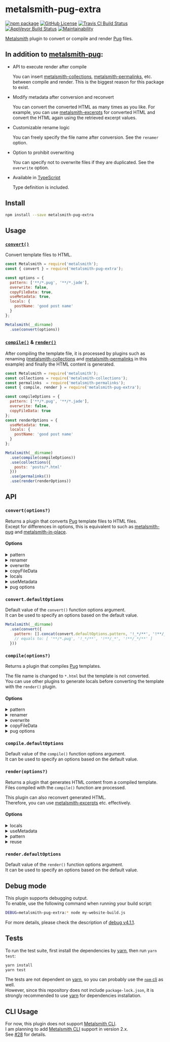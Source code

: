 # metalsmith-pug-extra

[![npm package](https://img.shields.io/npm/v/metalsmith-pug-extra.svg)][npm]
[![GitHub License](https://img.shields.io/github/license/sounisi5011/metalsmith-pug-extra.svg)][github-license]
[![Travis CI Build Status](https://travis-ci.com/sounisi5011/metalsmith-pug-extra.svg?branch=master)](https://travis-ci.com/sounisi5011/metalsmith-pug-extra)
[![AppVeyor Build Status](https://ci.appveyor.com/api/projects/status/uolim1xgodpw3ft1/branch/master?svg=true)](https://ci.appveyor.com/project/sounisi5011/metalsmith-pug-extra/branch/master)
[![Maintainability](https://api.codeclimate.com/v1/badges/f8efa3c8c8bc40f9da37/maintainability)](https://codeclimate.com/github/sounisi5011/metalsmith-pug-extra/maintainability)

[npm]: https://www.npmjs.com/package/metalsmith-pug-extra
[github-license]: https://github.com/sounisi5011/metalsmith-pug-extra/blob/master/LICENSE

[Metalsmith] plugin to convert or compile and render [Pug] files.

[Metalsmith]: https://metalsmith.io/
[Pug]: https://pugjs.org/

## In addition to [metalsmith-pug]:

[metalsmith-pug]: https://github.com/ahmadnassri/metalsmith-pug
[metalsmith-collections]: https://github.com/segmentio/metalsmith-collections
[metalsmith-permalinks]: https://github.com/segmentio/metalsmith-permalinks
[metalsmith-excerpts]: https://github.com/segmentio/metalsmith-excerpts

* API to execute render after compile

  You can insert [metalsmith-collections], [metalsmith-permalinks], etc. between compile and render.
  This is the biggest reason for this package to exist.

* Modify metadata after conversion and reconvert

  You can convert the converted HTML as many times as you like.
  For example, you can use [metalsmith-excerpts] for converted HTML and convert the HTML again using the retrieved excerpt values.

* Customizable rename logic

  You can freely specify the file name after conversion.
  See the `renamer` option.

* Option to prohibit overwriting

  You can specify not to overwrite files if they are duplicated.
  See the `overwrite` option.

* Available in [TypeScript](https://www.typescriptlang.org/)

  Type definition is included.

## Install

```sh
npm install --save metalsmith-pug-extra
```

## Usage

### [`convert()`](#convertoptions)

Convert template files to HTML.

```js
const Metalsmith = require('metalsmith');
const { convert } = require('metalsmith-pug-extra');

const options = {
  pattern: ['**/*.pug', '**/*.jade'],
  overwrite: false,
  copyFileData: true,
  useMetadata: true,
  locals: {
    postName: 'good post name'
  }
};

Metalsmith(__dirname)
  .use(convert(options))
```

### [`compile()`](#compileoptions) & [`render()`](#renderoptions)

After compiling the template file, it is processed by plugins such as renaming ([metalsmith-collections] and [metalsmith-permalinks] in this example) and finally the HTML content is generated.

```js
const Metalsmith = require('metalsmith');
const collections = require('metalsmith-collections');
const permalinks  = require('metalsmith-permalinks');
const { compile, render } = require('metalsmith-pug-extra');

const compileOptions = {
  pattern: ['**/*.pug', '**/*.jade'],
  overwrite: false,
  copyFileData: true
};
const renderOptions = {
  useMetadata: true,
  locals: {
    postName: 'good post name'
  }
};

Metalsmith(__dirname)
  .use(compile(compileOptions))
  .use(collections({
    posts: 'posts/*.html'
  }))
  .use(permalinks())
  .use(render(renderOptions))
```

## API

### `convert(options?)`

Returns a plugin that converts [Pug] template files to HTML files.  
Except for differences in options, this is equivalent to such as [metalsmith-pug] and [metalsmith-in-place].

[metalsmith-in-place]: https://github.com/metalsmith/metalsmith-in-place

#### Options

<details>
<summary>pattern</summary>

Only files that match this pattern will be processed.  
Specify a glob expression string or an array of strings as the pattern.  
Pattern are verified using [multimatch v4.0.0].

[multimatch v4.0.0]: https://www.npmjs.com/package/multimatch/v/4.0.0

Default value:

```js
['**/*.pug']
```

Type definition:

```ts
string | string[]
```
</details>

<details>
<summary>renamer</summary>

Convert template filename to HTML filename.  
Specifies a function to convert strings.

Default value:

```js
filename => filename.replace(/\.(?:pug|jade)$/, '.html')
```

Type definition:

```ts
(filename: string) => string
```
</details>

<details>
<summary>overwrite</summary>

If set to `true`, the file with the same name as the converted HTML will be overwritten.  
If set to `false`, the file with the same name as the converted HTML is prioritized and HTML is not generated.

Default value:

```js
true
```

Type definition:

```ts
boolean
```
</details>

<details>
<summary>copyFileData</summary>

If set to `true`, the template file metadata is copied to the converted HTML file.

Default value:

```js
false
```

Type definition:

```ts
boolean
```
</details>

<details>
<summary>locals</summary>

Pass additional local values to the template.  
If `useMetadata` option is `true`, this value will be overwritten with [Metalsmith]'s metadata.

Default value:

```js
{}
```

Type definition:

```ts
// see https://github.com/DefinitelyTyped/DefinitelyTyped/blob/54642d812e28de52325a689d0b380f7a4d3c113e/types/pug/index.d.ts#L133-L138
{
    [propName: string]: any;
}
```
</details>

<details>
<summary>useMetadata</summary>

If set to `true`, passes [Metalsmith's global metadata] and file metadata to the template.

[Metalsmith's global metadata]: https://metalsmith.io/#-metadata-json-

Default value:

```js
false
```

Type definition:

```ts
boolean
```
</details>

<details>
<summary>pug options</summary>

Other properties are used as options for [Pug v2.0.4].  
In internal processing, it is passed as an argument of [`pug.compile()`] function.  
Please check [Pug Options] for more details.

[Pug v2.0.4]: https://www.npmjs.com/package/pug/v/2.0.4
[Pug Options]: https://pugjs.org/api/reference.html#options
[`pug.compile()`]: https://pugjs.org/api/reference.html#pugcompilesource-options
</details>

### `convert.defaultOptions`

Default value of the `convert()` function options argument.  
It can be used to specify an options based on the default value.

```js
Metalsmith(__dirname)
  .use(convert({
    pattern: [].concat(convert.defaultOptions.pattern, '!_*/**', '!**/_*', '!**/_*/**')
    // equals to: [ '**/*.pug', '!_*/**', '!**/_*', '!**/_*/**' ]
  }))
```

### `compile(options?)`

Returns a plugin that compiles [Pug] templates.

The file name is changed to `*.html` but the template is not converted.  
You can use other plugins to generate locals before converting the template with the `render()` plugin.

#### Options

<details>
<summary>pattern</summary>

Only files that match this pattern will be processed.  
Specify a glob expression string or an array of strings as the pattern.  
Pattern are verified using [multimatch v4.0.0].

Default value:

```js
['**/*.pug']
```

Type definition:

```ts
string | string[]
```
</details>

<details>
<summary>renamer</summary>

Convert template filename to HTML filename.  
Specifies a function to convert strings.

Default value:

```js
filename => filename.replace(/\.(?:pug|jade)$/, '.html')
```

Type definition:

```ts
(filename: string) => string
```
</details>

<details>
<summary>overwrite</summary>

If set to `true`, the file with the same name as the converted HTML will be overwritten.  
If set to `false`, the file with the same name as the converted HTML is prioritized and HTML is not generated.

Default value:

```js
true
```

Type definition:

```ts
boolean
```
</details>

<details>
<summary>copyFileData</summary>

If set to `true`, the template file metadata is copied to the converted HTML file.

Default value:

```js
false
```

Type definition:

```ts
boolean
```
</details>

<details>
<summary>pug options</summary>

Other properties are used as options for [Pug v2.0.4].  
In internal processing, it is passed as an argument of [`pug.compile()`] function.  
Please check [Pug Options] for more details.
</details>

### `compile.defaultOptions`

Default value of the `compile()` function options argument.  
It can be used to specify an options based on the default value.

### `render(options?)`

Returns a plugin that generates HTML content from a compiled template.  
Files compiled with the `compile()` function are processed.

This plugin can also reconvert generated HTML.  
Therefore, you can use [metalsmith-excerpts] etc. effectively.

#### Options

<details>
<summary>locals</summary>

Pass additional local values to the template.  
If `useMetadata` option is `true`, this value will be overwritten with [Metalsmith]'s metadata.

Default value:

```js
{}
```

Type definition:

```ts
// see https://github.com/DefinitelyTyped/DefinitelyTyped/blob/54642d812e28de52325a689d0b380f7a4d3c113e/types/pug/index.d.ts#L133-L138
{
    [propName: string]: any;
}
```
</details>

<details>
<summary>useMetadata</summary>

If set to `true`, passes [Metalsmith's global metadata] and file metadata to the template.

Default value:

```js
false
```

Type definition:

```ts
boolean
```
</details>

<details>
<summary>pattern</summary>

Only files that match this pattern will be processed.  
Specify a glob expression string or an array of strings as the pattern.  
Pattern are verified using [multimatch v4.0.0].

Default value:

```js
['**/*']
```

Type definition:

```ts
string | string[]
```
</details>

<details>
<summary>reuse</summary>

If set to `true`, it will reuse the options value set in the `render()` function just before.  
This option is intended to improve the convenience of regenerating generated HTML.

Default value:

```js
false
```

Type definition:

```ts
boolean
```

Example:

```js
const Metalsmith = require('metalsmith');
const excerpts = require('metalsmith-excerpts');
const { compile, render } = require('metalsmith-pug-extra');

Metalsmith(__dirname)
  .use(compile({ copyFileData: true }))
  .use(render({
    locals: {
      a: 1,
      b: 2,
    },
    useMetadata: true,
    pattern: ['articles/*'],
  }))
  .use(excerpts())
  .use(render({
    reuse: true,
    pattern: render.defaultOptions.pattern,
    /*
    equals to:
    {
      locals: {
        a: 1,
        b: 2,
      },
      useMetadata: true,
      pattern: render.defaultOptions.pattern,
    }
    */
  }))
```
</details>

### `render.defaultOptions`

Default value of the `render()` function options argument.  
It can be used to specify an options based on the default value.

## Debug mode

This plugin supports debugging output.  
To enable, use the following command when running your build script:

```sh
DEBUG=metalsmith-pug-extra:* node my-website-build.js
```

For more details, please check the description of [debug v4.1.1].

[debug v4.1.1]: https://www.npmjs.com/package/debug/v/4.1.1

## Tests

To run the test suite, first install the dependencies by [yarn], then run `yarn test`:

[yarn]: https://yarnpkg.com/

```sh
yarn install
yarn test
```

The tests are not dependent on [yarn], so you can probably use the [`npm` cli] as well.  
However, since this repository does not include `package-lock.json`, it is strongly recommended to use [yarn] for dependencies installation.

[`npm` cli]: https://docs.npmjs.com/cli/npm

## CLI Usage

For now, this plugin does not support [Metalsmith CLI].  
I am planning to add [Metalsmith CLI] support in version 2.x.  
See [#28] for details.

[Metalsmith CLI]: https://github.com/segmentio/metalsmith/blob/v2.3.0/Readme.md#cli
[#28]: https://github.com/sounisi5011/metalsmith-pug-extra/issues/28
